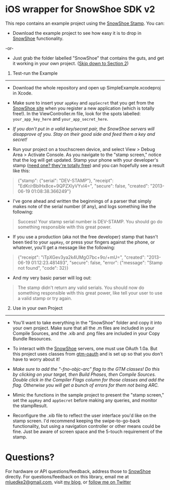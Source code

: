 iOS wrapper for SnowShoe SDK v2
===============================

This repo contains an example project using the [SnowShoe Stamp](snow.sh). You can:

* Download the example project to see how easy it is to drop in [SnowShoe](snow.sh) functionality.

-or-

* Just grab the folder labelled "SnowShoe" that contains the guts, and get it working in your own project. ([Skip down to Section 2](https://github.com/mluedke2/snowshoe#2-use-in-your-own-project))

1. Test-run the Example
-----------------------

* Download the whole repository and open up SimpleExample.xcodeproj in Xcode.

* Make sure to insert your `appKey` and `appSecret` that you get from the [SnowShoe site](snow.sh) when you register a new application (which is totally free!). In the ViewController.m file, look for the spots labelled: `your_app_key_here` and `your_app_secret_here`.

* *If you don't put in a valid key/secret pair, the SnowShoe servers will disapprove of you. Stay on their good side and feed them a key and secret!*

* Run your project on a touchscreen device, and select View > Debug Area > Activate Console. As you navigate to the "stamp screen," notice that the log will get updated. Stamp your phone with your developer's stamp ([need one? they're totally free](https://beta.snowshoestamp.com/get_started/)) and you can hopefully see a result like this:

>{"stamp": {"serial": "DEV-STAMP"}, "receipt": "EdKr/rBblHx8ce+9QPZXlyVYvl4=",
> "secure": false, "created": "2013-06-19 01:08:38.366249"}

* I've gone ahead and written the beginnings of a parser that simply makes note of the serial number (if any), and logs something like the following:

>Success! Your stamp serial number is DEV-STAMP.
> You should go do something responsible with this great power.

* If you use a production (aka not the free developer) stamp that hasn't been tied to your `appKey`, or press your fingers against the phone, or whatever, you'll get a message like the following:

>{"receipt": "iTpXGev3ya2k4UMgO7bc+9o/+mU=", "created": "2013-06-19 01:12:23.481493",
> "secure": false, "error": {"message": "Stamp not found", "code": 32}}

* And my very basic parser will log out:

>The stamp didn't return any valid serials.
> You should now do something responsible with this great power,
> like tell your user to use a valid stamp or try again.

2. Use in your own Project
--------------------------

* You'll want to take everything in the "SnowShoe" folder and copy it into your own project. Make sure that all the .m files are included in your Compile Sources, and the .xib and .png files are included in your Copy Bundle Resources.

* To interact with the [SnowShoe](snow.sh) servers, one must use OAuth 1.0a. But this project uses classes from [gtm-oauth](https://code.google.com/p/gtm-oauth/) and is set up so that you don't have to worry about it!

* *Make sure to add the "-fno-objc-arc" flag to the GTM classes! Do this by clicking on your target, then Build Phases, then Compile Sources. Double click in the Compiler Flags column for those classes and add the flag. Otherwise you will get a bunch of errors for them not being ARC.*

* Mimic the functions in the sample project to present the "stamp screen," set the `appKey` and `appSecret` before making any queries, and monitor the stampResult.

* Reconfigure the .xib file to reflect the user interface you'd like on the stamp screen. I'd recommend keeping the swipe-to-go-back functionality, but using a navigation controller or other means could be fine. Just be aware of screen space and the 5-touch requirement of the stamp.

Questions?
==========

For hardware or API questions/feedback, address those to [SnowShoe](snow.sh) directly. For questions/feedback on this library, email me at mluedke2@gmail.com, visit [my blog](http://www.mattluedke.com), or [follow me on Twitter](https://twitter.com/matt_luedke)
